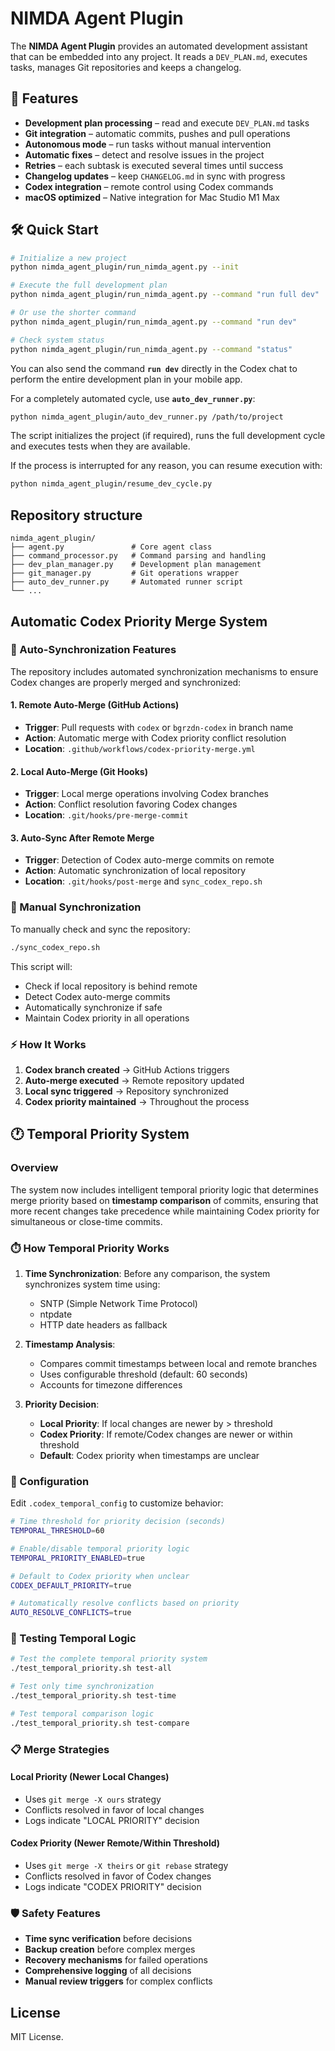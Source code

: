 # NIMDA Agent Plugin

The **NIMDA Agent Plugin** provides an automated development assistant that can be embedded into any project. It reads a `DEV_PLAN.md`, executes tasks, manages Git repositories and keeps a changelog.

## 🚀 Features

- **Development plan processing** – read and execute `DEV_PLAN.md` tasks
- **Git integration** – automatic commits, pushes and pull operations  
- **Autonomous mode** – run tasks without manual intervention
- **Automatic fixes** – detect and resolve issues in the project
- **Retries** – each subtask is executed several times until success
- **Changelog updates** – keep `CHANGELOG.md` in sync with progress
- **Codex integration** – remote control using Codex commands
- **macOS optimized** – Native integration for Mac Studio M1 Max

## 🛠 Quick Start

```bash
# Initialize a new project
python nimda_agent_plugin/run_nimda_agent.py --init

# Execute the full development plan
python nimda_agent_plugin/run_nimda_agent.py --command "run full dev"

# Or use the shorter command
python nimda_agent_plugin/run_nimda_agent.py --command "run dev"

# Check system status
python nimda_agent_plugin/run_nimda_agent.py --command "status"
```

You can also send the command **`run dev`** directly in the Codex chat to perform the entire development plan in your mobile app.

For a completely automated cycle, use **`auto_dev_runner.py`**:

```bash
python nimda_agent_plugin/auto_dev_runner.py /path/to/project
```

The script initializes the project (if required), runs the full development cycle and executes tests when they are available.

If the process is interrupted for any reason, you can resume execution with:

```bash
python nimda_agent_plugin/resume_dev_cycle.py
```

## Repository structure

```
nimda_agent_plugin/
├── agent.py               # Core agent class
├── command_processor.py   # Command parsing and handling
├── dev_plan_manager.py    # Development plan management
├── git_manager.py         # Git operations wrapper
├── auto_dev_runner.py     # Automated runner script
└── ...
```

## Automatic Codex Priority Merge System

### 🤖 Auto-Synchronization Features

The repository includes automated synchronization mechanisms to ensure Codex changes are properly merged and synchronized:

#### 1. Remote Auto-Merge (GitHub Actions)
- **Trigger**: Pull requests with `codex` or `bgrzdn-codex` in branch name
- **Action**: Automatic merge with Codex priority conflict resolution
- **Location**: `.github/workflows/codex-priority-merge.yml`

#### 2. Local Auto-Merge (Git Hooks)
- **Trigger**: Local merge operations involving Codex branches
- **Action**: Conflict resolution favoring Codex changes
- **Location**: `.git/hooks/pre-merge-commit`

#### 3. Auto-Sync After Remote Merge
- **Trigger**: Detection of Codex auto-merge commits on remote
- **Action**: Automatic synchronization of local repository
- **Location**: `.git/hooks/post-merge` and `sync_codex_repo.sh`

### 🔄 Manual Synchronization

To manually check and sync the repository:

```bash
./sync_codex_repo.sh
```

This script will:
- Check if local repository is behind remote
- Detect Codex auto-merge commits
- Automatically synchronize if safe
- Maintain Codex priority in all operations

### ⚡ How It Works

1. **Codex branch created** → GitHub Actions triggers
2. **Auto-merge executed** → Remote repository updated
3. **Local sync triggered** → Repository synchronized
4. **Codex priority maintained** → Throughout the process

## 🕐 Temporal Priority System

### Overview
The system now includes intelligent temporal priority logic that determines merge priority based on **timestamp comparison** of commits, ensuring that more recent changes take precedence while maintaining Codex priority for simultaneous or close-time commits.

### ⏱️ How Temporal Priority Works

1. **Time Synchronization**: Before any comparison, the system synchronizes system time using:
   - SNTP (Simple Network Time Protocol)
   - ntpdate
   - HTTP date headers as fallback

2. **Timestamp Analysis**: 
   - Compares commit timestamps between local and remote branches
   - Uses configurable threshold (default: 60 seconds)
   - Accounts for timezone differences

3. **Priority Decision**:
   - **Local Priority**: If local changes are newer by > threshold
   - **Codex Priority**: If remote/Codex changes are newer or within threshold
   - **Default**: Codex priority when timestamps are unclear

### 🔧 Configuration

Edit `.codex_temporal_config` to customize behavior:

```bash
# Time threshold for priority decision (seconds)
TEMPORAL_THRESHOLD=60

# Enable/disable temporal priority logic
TEMPORAL_PRIORITY_ENABLED=true

# Default to Codex priority when unclear
CODEX_DEFAULT_PRIORITY=true

# Automatically resolve conflicts based on priority
AUTO_RESOLVE_CONFLICTS=true
```

### 🧪 Testing Temporal Logic

```bash
# Test the complete temporal priority system
./test_temporal_priority.sh test-all

# Test only time synchronization
./test_temporal_priority.sh test-time

# Test temporal comparison logic
./test_temporal_priority.sh test-compare
```

### 📋 Merge Strategies

#### Local Priority (Newer Local Changes)
- Uses `git merge -X ours` strategy
- Conflicts resolved in favor of local changes
- Logs indicate "LOCAL PRIORITY" decision

#### Codex Priority (Newer Remote/Within Threshold)
- Uses `git merge -X theirs` or `git rebase` strategy  
- Conflicts resolved in favor of Codex changes
- Logs indicate "CODEX PRIORITY" decision

### 🛡️ Safety Features

- **Time sync verification** before decisions
- **Backup creation** before complex merges
- **Recovery mechanisms** for failed operations
- **Comprehensive logging** of all decisions
- **Manual review triggers** for complex conflicts

## License

MIT License.
